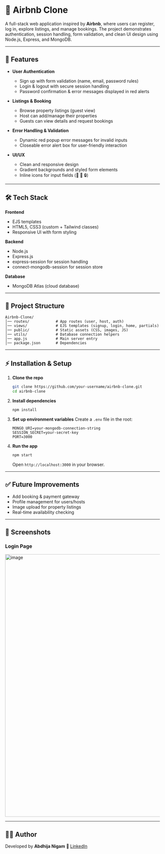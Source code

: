 # 🏡 Airbnb Clone

A full-stack web application inspired by **Airbnb**, where users can register, log in, explore listings, and manage bookings. The project demonstrates authentication, session handling, form validation, and clean UI design using Node.js, Express, and MongoDB.

---

## 🚀 Features

* **User Authentication**

  * Sign up with form validation (name, email, password rules)
  * Login & logout with secure session handling
  * Password confirmation & error messages displayed in red alerts

* **Listings & Booking**

  * Browse property listings (guest view)
  * Host can add/manage their properties
  * Guests can view details and request bookings

* **Error Handling & Validation**

  * Dynamic red popup error messages for invalid inputs
  * Closeable error alert box for user-friendly interaction

* **UI/UX**

  * Clean and responsive design
  * Gradient backgrounds and styled form elements
  * Inline icons for input fields (👤 📧 🔒)

---

## 🛠️ Tech Stack

**Frontend**

* EJS templates
* HTML5, CSS3 (custom + Tailwind classes)
* Responsive UI with form styling

**Backend**

* Node.js
* Express.js
* express-session for session handling
* connect-mongodb-session for session store

**Database**

* MongoDB Atlas (cloud database)

---

## 📂 Project Structure

```
Airbnb-Clone/
│── routes/            # App routes (user, host, auth)
│── views/             # EJS templates (signup, login, home, partials)
│── public/            # Static assets (CSS, images, JS)
│── utils/             # Database connection helpers
│── app.js             # Main server entry
│── package.json       # Dependencies
```

---

## ⚡ Installation & Setup

1. **Clone the repo**

   ```bash
   git clone https://github.com/your-username/airbnb-clone.git
   cd airbnb-clone
   ```

2. **Install dependencies**

   ```bash
   npm install
   ```

3. **Set up environment variables**
   Create a `.env` file in the root:

   ```env
   MONGO_URI=your-mongodb-connection-string
   SESSION_SECRET=your-secret-key
   PORT=3000
   ```

4. **Run the app**

   ```bash
   npm start
   ```

   Open `http://localhost:3000` in your browser.

---

## ✅ Future Improvements

* Add booking & payment gateway
* Profile management for users/hosts
* Image upload for property listings
* Real-time availability checking

---

## 📸 Screenshots



### Login Page

<img width="1902" height="853" alt="image" src="https://github.com/user-attachments/assets/f0410152-d271-4fb5-a2ae-0981c15256f9" />


---

## 👩‍💻 Author

Developed by **Abdhija Nigam**
🔗 [LinkedIn](https://www.linkedin.com/in/abdhija-nigam/)
